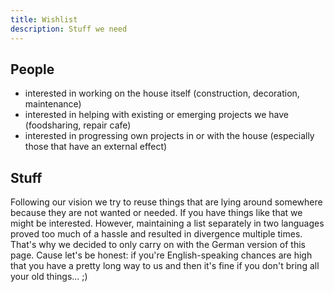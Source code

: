 ```yaml
---
title: Wishlist
description: Stuff we need
---
```


## People

- interested in working on the house itself (construction, decoration, maintenance)
- interested in helping with existing or emerging projects we have (foodsharing, repair cafe)
- interested in progressing own projects in or with the house (especially those that have an external effect)

## Stuff

Following our vision we try to reuse things that are lying around somewhere because they are not wanted or needed. If you have things like that we might be interested. However, maintaining a list separately in two languages proved too much of a hassle and resulted in divergence multiple times. That's why we decided to only carry on with the German version of this page. Cause let's be honest: if you're English-speaking chances are high that you have a pretty long way to us and then it's fine if you don't bring all your old things... ;)
